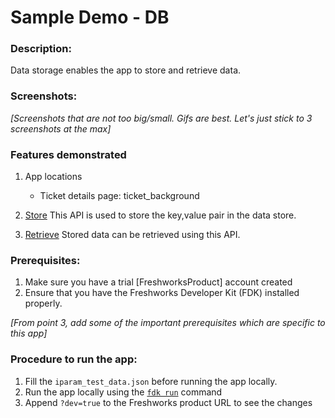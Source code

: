 # Sample Demo - DB

### Description:

Data storage enables the app to store and retrieve data.

### Screenshots:

_[Screenshots that are not too big/small. Gifs are best. Let's just stick to 3 screenshots at the max]_

### Features demonstrated

1. App locations

   - Ticket details page: ticket_background

2. [Store](https://developers.freshdesk.com/v2/docs/data-storage/#store)
   This API is used to store the key,value pair in the data store.

3. [Retrieve](https://developers.freshdesk.com/v2/docs/data-storage/#retrieve)
   Stored data can be retrieved using this API.

### Prerequisites:

1. Make sure you have a trial [FreshworksProduct] account created
2. Ensure that you have the Freshworks Developer Kit (FDK) installed properly.

_[From point 3, add some of the important prerequisites which are specific to this app]_

### Procedure to run the app:

1. Fill the `iparam_test_data.json` before running the app locally.
2. Run the app locally using the [`fdk run`](https://developers.freshchat.com/v2/docs/freshworks-cli/#run) command
3. Append `?dev=true` to the Freshworks product URL to see the changes
